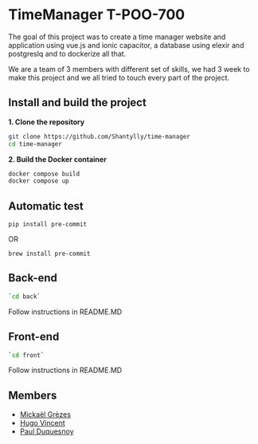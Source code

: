 # TimeManager T-POO-700

The goal of this project was to create a time manager website and application using vue.js and ionic capacitor, a database using elexir and postgreslq and to dockerize all that.


We are a team of 3 members with different set of skills, we had 3 week to make this project and we all tried to touch every part of the project.

## Install and build the project

**1. Clone the repository**
   
```sh
git clone https://github.com/Shantylly/time-manager
cd time-manager
```

**2. Build the Docker container**

```sh
docker compose build
docker compose up
```

## Automatic test

```
pip install pre-commit
```

OR

```
brew install pre-commit
```

## Back-end

```sh
`cd back`
```
Follow instructions in README.MD


## Front-end

```sh
`cd front`
```
Follow instructions in README.MD

## Members

- [Mickaël Grèzes](https://github.com/Shantylly)
- [Hugo Vincent](https://github.com/Hy0g0)
- [Paul Duquesnoy](https://github.com/DuquesnoyPaul)
